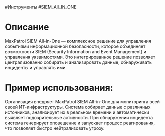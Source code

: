 #Инструменты #SIEM_All_IN_ONE

# Описание

MaxPatrol SIEM All-in-One — комплексное решение для управления событиями информационной безопасности, которое объединяет возможности SIEM (Security Information and Event Management) и управления уязвимостями. Это интегрированное решение позволяет централизованно собирать и анализировать данные, обнаруживать инциденты и управлять ими.

# Пример использования:

Организация внедряет MaxPatrol SIEM All-in-One для мониторинга всей своей ИТ-инфраструктуры. Система собирает данные с различных источников, анализирует их в реальном времени и автоматически выявляет подозрительные активности. При обнаружении инцидента система генерирует оповещение и запускает процесс реагирования, что позволяет быстро нейтрализовать угрозу.